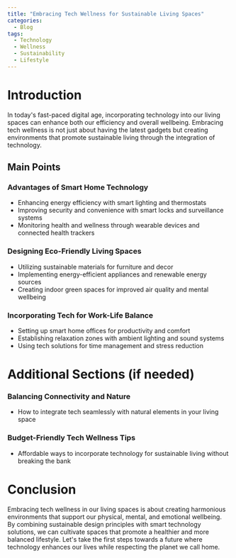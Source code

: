 ```yaml
---
title: "Embracing Tech Wellness for Sustainable Living Spaces"
categories:
  - Blog
tags:
  - Technology
  - Wellness
  - Sustainability
  - Lifestyle
---
```


# Introduction
In today's fast-paced digital age, incorporating technology into our living spaces can enhance both our efficiency and overall wellbeing. Embracing tech wellness is not just about having the latest gadgets but creating environments that promote sustainable living through the integration of technology.

## Main Points
### Advantages of Smart Home Technology
- Enhancing energy efficiency with smart lighting and thermostats
- Improving security and convenience with smart locks and surveillance systems
- Monitoring health and wellness through wearable devices and connected health trackers

### Designing Eco-Friendly Living Spaces
- Utilizing sustainable materials for furniture and decor
- Implementing energy-efficient appliances and renewable energy sources
- Creating indoor green spaces for improved air quality and mental wellbeing

### Incorporating Tech for Work-Life Balance
- Setting up smart home offices for productivity and comfort
- Establishing relaxation zones with ambient lighting and sound systems
- Using tech solutions for time management and stress reduction

# Additional Sections (if needed)
### Balancing Connectivity and Nature
- How to integrate tech seamlessly with natural elements in your living space

### Budget-Friendly Tech Wellness Tips
- Affordable ways to incorporate technology for sustainable living without breaking the bank

# Conclusion
Embracing tech wellness in our living spaces is about creating harmonious environments that support our physical, mental, and emotional wellbeing. By combining sustainable design principles with smart technology solutions, we can cultivate spaces that promote a healthier and more balanced lifestyle. Let's take the first steps towards a future where technology enhances our lives while respecting the planet we call home.